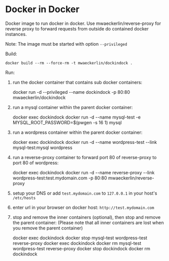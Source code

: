 Docker in Docker
================

Docker image to run docker in docker. Use mwaeckerlin/reverse-proxy
for reverse proxy to forward requests from outside do contained docker
instances.

Note: The image must be started with option `--privileged`

Build:

    docker build --rm --force-rm -t mwaeckerlin/dockindock .

Run:
  1. run the docker container that contains sub docker containers:

        docker run -d --privileged --name dockindock -p 80:80 mwaeckerlin/dockindock
  2. run a mysql container within the parent docker container:

        docker exec dockindock docker run -d --name mysql-test -e MYSQL_ROOT_PASSWORD=$(pwgen -s 16 1) mysql
  3. run a wordpress container within the parent docker container:

        docker exec dockindock docker run -d --name wordpress-test --link mysql-test:mysql wordpress
  4. run a reverse-proxy container to forward port 80 of reverse-proxy to port 80 of wordpress:

        docker exec dockindock docker run -d --name reverse-proxy --link wordpress-test:test.mydomain.com -p 80:80 mwaeckerlin/reverse-proxy
  5. setup your DNS or add `test.mydomain.com` to `127.0.0.1` in your host's `/etc/hosts`
  6. enter url in your browser on docker host: `http://test.mydomain.com`
  7. stop and remove the inner containers (optional), then stop and remove the parent container:
     (Please note that all inner containers are lost when you remove the parent container)

        docker exec dockindock docker stop mysql-test wordpress-test reverse-proxy
        docker exec dockindock docker rm mysql-test wordpress-test reverse-proxy
        docker stop dockindock
        docker rm dockindock
